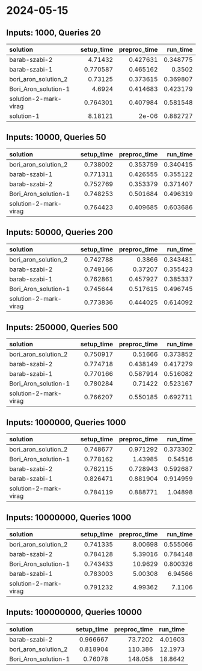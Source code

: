 # 2024-05-15

## Inputs: 1000, Queries 20

| solution              |   setup_time |   preproc_time |   run_time |
|:----------------------|-------------:|---------------:|-----------:|
| barab-szabi-2         |     4.71432  |       0.427631 |   0.348775 |
| barab-szabi-1         |     0.770587 |       0.465162 |   0.3502   |
| bori_aron_solution_2  |     0.73125  |       0.373615 |   0.369807 |
| Bori_Aron_solution-1  |     4.6924   |       0.414683 |   0.423179 |
| solution-2-mark-virag |     0.764301 |       0.407984 |   0.581548 |
| solution-1            |     8.18121  |       2e-06    |   0.882727 |

## Inputs: 10000, Queries 50

| solution              |   setup_time |   preproc_time |   run_time |
|:----------------------|-------------:|---------------:|-----------:|
| bori_aron_solution_2  |     0.738002 |       0.353759 |   0.340415 |
| barab-szabi-1         |     0.771311 |       0.426555 |   0.355122 |
| barab-szabi-2         |     0.752769 |       0.353379 |   0.371407 |
| Bori_Aron_solution-1  |     0.748253 |       0.501684 |   0.496319 |
| solution-2-mark-virag |     0.764423 |       0.409685 |   0.603686 |

## Inputs: 50000, Queries 200

| solution              |   setup_time |   preproc_time |   run_time |
|:----------------------|-------------:|---------------:|-----------:|
| bori_aron_solution_2  |     0.742788 |       0.3866   |   0.343481 |
| barab-szabi-2         |     0.749166 |       0.37207  |   0.355423 |
| barab-szabi-1         |     0.762861 |       0.457927 |   0.385337 |
| Bori_Aron_solution-1  |     0.745644 |       0.517615 |   0.496745 |
| solution-2-mark-virag |     0.773836 |       0.444025 |   0.614092 |

## Inputs: 250000, Queries 500

| solution              |   setup_time |   preproc_time |   run_time |
|:----------------------|-------------:|---------------:|-----------:|
| bori_aron_solution_2  |     0.750917 |       0.51666  |   0.373852 |
| barab-szabi-2         |     0.774718 |       0.438149 |   0.417279 |
| barab-szabi-1         |     0.770166 |       0.587914 |   0.516082 |
| Bori_Aron_solution-1  |     0.780284 |       0.71422  |   0.523167 |
| solution-2-mark-virag |     0.766207 |       0.550185 |   0.692711 |

## Inputs: 1000000, Queries 1000

| solution              |   setup_time |   preproc_time |   run_time |
|:----------------------|-------------:|---------------:|-----------:|
| bori_aron_solution_2  |     0.748677 |       0.971292 |   0.373302 |
| Bori_Aron_solution-1  |     0.778162 |       1.43985  |   0.54516  |
| barab-szabi-2         |     0.762115 |       0.728943 |   0.592687 |
| barab-szabi-1         |     0.826471 |       0.881904 |   0.914959 |
| solution-2-mark-virag |     0.784119 |       0.888771 |   1.04898  |

## Inputs: 10000000, Queries 1000

| solution              |   setup_time |   preproc_time |   run_time |
|:----------------------|-------------:|---------------:|-----------:|
| bori_aron_solution_2  |     0.741335 |        8.00698 |   0.555066 |
| barab-szabi-2         |     0.784128 |        5.39016 |   0.784148 |
| Bori_Aron_solution-1  |     0.743433 |       10.9629  |   0.800326 |
| barab-szabi-1         |     0.783003 |        5.00308 |   6.94566  |
| solution-2-mark-virag |     0.791232 |        4.99362 |   7.1106   |

## Inputs: 100000000, Queries 10000

| solution             |   setup_time |   preproc_time |   run_time |
|:---------------------|-------------:|---------------:|-----------:|
| barab-szabi-2        |     0.966667 |        73.7202 |    4.01603 |
| bori_aron_solution_2 |     0.818904 |       110.386  |   12.1973  |
| Bori_Aron_solution-1 |     0.76078  |       148.058  |   18.8642  |